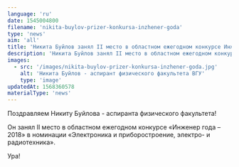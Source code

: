 ```yaml
---
language: 'ru'
date: 1545004800
filename: 'nikita-buylov-prizer-konkursa-inzhener-goda'
type: 'news'
aim: 'all'
title: 'Никита Буйлов занял II место в областном ежегодном конкурсе Инженер года – 2018'
description: 'Никита Буйлов занял II место в областном ежегодном конкурсе Инженер года – 2018'
images:
  - src: '/images/nikita-buylov-prizer-konkursa-inzhener-goda.jpg'
    alt: 'Никита Буйлов - аспирант физического факультета ВГУ'
    type: 'image'
updatedAt: 1568360578
materialType: 'news'
---
```

Поздравляем Никиту Буйлова - аспиранта физического факультета!

Он занял II место в областном ежегодном конкурсе «Инженер года – 2018» в номинации «Электроника и приборостроение, электро- и радиотехника».

Ура!
